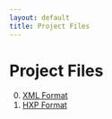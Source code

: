 ```yaml
---
layout: default
title: Project Files
---
```


# Project Files

0. [XML Format](/documentation/projects/project-files/xml-format)
0. [HXP Format](/documentation/projects/project-files/hxp-format)
